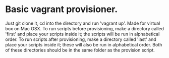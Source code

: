 Basic vagrant provisioner.
==========================

Just git clone it, cd into the directory and run 'vagrant up'. Made for virtual box on Mac OSX. To run scripts before provisioning, make a directory called 'first' and place your scripts inside it; the scripts will be run in alphabetical order. To run scripts after provisioning, make a directory called 'last' and place your scripts inside it; these will also be run in alphabetical order. Both of these directories should be in the same folder as the provision script.
